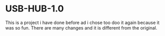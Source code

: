 # USB-HUB-1.0
This is a project i have done before ad i chose too doo it again because it was so fun. There are many changes and it is different from the original.
